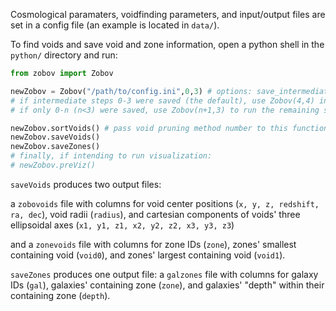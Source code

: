 Cosmological paramaters, voidfinding parameters, and input/output files are set in a config file (an example is located in `data/`).  

To find voids and save void and zone information, open a python shell in the `python/` directory and run:

```python
from zobov import Zobov

newZobov = Zobov("/path/to/config.ini",0,3) # options: save_intermediate (default True), visualize (default False)
# if intermediate steps 0-3 were saved (the default), use Zobov(4,4) instead; 
# if only 0-n (n<3) were saved, use Zobov(n+1,3) to run the remaining steps

newZobov.sortVoids() # pass void pruning method number to this function, default 0
newZobov.saveVoids()
newZobov.saveZones()
# finally, if intending to run visualization:
# newZobov.preViz()
```

`saveVoids` produces two output files:
 
a `zobovoids` file with columns for void center positions (`x, y, z, redshift, ra, dec`), void radii (`radius`), and cartesian components of voids' three ellipsoidal axes (`x1, y1, z1, x2, y2, z2, x3, y3, z3`)

and a `zonevoids` file with columns for zone IDs (`zone`), zones' smallest containing void (`void0`), and zones' largest containing void (`void1`).

`saveZones` produces one output file: a `galzones` file with columns for galaxy IDs (`gal`), galaxies' containing zone (`zone`), and galaxies' "depth" within their containing zone (`depth`).
